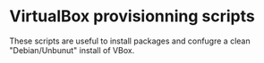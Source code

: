 # VirtualBox provisionning scripts

These scripts are useful to install packages and confugre a clean "Debian/Unbunut" install of VBox.
